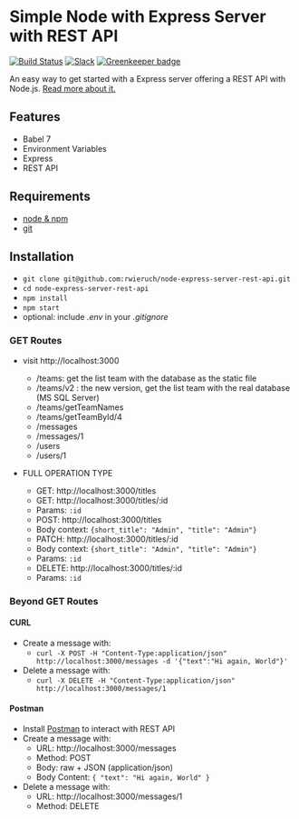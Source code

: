 # Simple Node with Express Server with REST API

[![Build Status](https://travis-ci.org/rwieruch/node-express-server-rest-api.svg?branch=master)](https://travis-ci.org/rwieruch/node-express-server-rest-api) [![Slack](https://slack-the-road-to-learn-react.wieruch.com/badge.svg)](https://slack-the-road-to-learn-react.wieruch.com/) [![Greenkeeper badge](https://badges.greenkeeper.io/rwieruch/node-express-server-rest-api.svg)](https://greenkeeper.io/)

An easy way to get started with a Express server offering a REST API with Node.js. [Read more about it.](https://www.robinwieruch.de/node-express-server-rest-api)

## Features

* Babel 7
* Environment Variables
* Express
* REST API

## Requirements

* [node & npm](https://nodejs.org/en/)
* [git](https://www.robinwieruch.de/git-essential-commands/)

## Installation

* `git clone git@github.com:rwieruch/node-express-server-rest-api.git`
* `cd node-express-server-rest-api`
* `npm install`
* `npm start`
* optional: include *.env* in your *.gitignore*

### GET Routes

* visit http://localhost:3000

  * /teams: get the list team with the database as the static file
  * /teams/v2 : the new version, get the list team with the real database (MS SQL Server)
  * /teams/getTeamNames
  * /teams/getTeamById/4
  * /messages
  * /messages/1
  * /users
  * /users/1

* FULL OPERATION TYPE
  * GET: http://localhost:3000/titles
  * GET: http://localhost:3000/titles/:id
  * Params: `:id`
  * POST: http://localhost:3000/titles
  * Body context: `{short_title": "Admin", "title": "Admin"}`
  * PATCH: http://localhost:3000/titles/:id
  * Body context: `{short_title": "Admin", "title": "Admin"}`
  * Params: `:id`
  * DELETE: http://localhost:3000/titles/:id
  * Params: `:id`

### Beyond GET Routes

#### CURL

* Create a message with:
  * `curl -X POST -H "Content-Type:application/json" http://localhost:3000/messages -d '{"text":"Hi again, World"}'`
* Delete a message with:
  * `curl -X DELETE -H "Content-Type:application/json" http://localhost:3000/messages/1`

#### Postman

* Install [Postman](https://www.getpostman.com/apps) to interact with REST API
* Create a message with:
  * URL: http://localhost:3000/messages
  * Method: POST
  * Body: raw + JSON (application/json)
  * Body Content: `{ "text": "Hi again, World" }`
* Delete a message with:
  * URL: http://localhost:3000/messages/1
  * Method: DELETE
